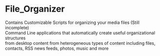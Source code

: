 # File_Organizer
Contains Customizable Scripts for organizing your media files (Still incomplete)  
Command Line applications that automatically create useful organizational structures  
from desktop content from heterogeneous types of content including files, contacts, RSS news feeds, photos, music and more  
